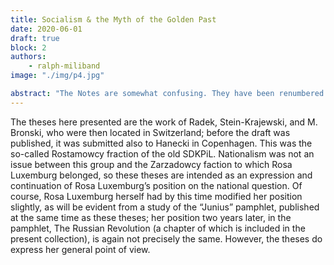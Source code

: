 ```yaml
---
title: Socialism & the Myth of the Golden Past
date: 2020-06-01
draft: true
block: 2
authors: 
    - ralph-miliband
image: "./img/p4.jpg"

abstract: "The Notes are somewhat confusing. They have been renumbered and those that were by Rosa Luxemburg or her publisher attributed while the others are by the editor Horace B. Davis in the Monthly Review edition."
---
```


The theses here presented are the work of Radek, Stein-Krajewski, and M. Bronski, who were then located in Switzerland; before the draft was published, it was submitted also to Hanecki in Copenhagen. This was the so-called Rostamowcy fraction of the old SDKPiL. Nationalism was not an issue between this group and the Zarzadowcy faction to which Rosa Luxemburg belonged, so these theses are intended as an expression and continuation of Rosa Luxemburg’s position on the national question. Of course, Rosa Luxemburg herself had by this time modified her position slightly, as will be evident from a study of the “Junius” pamphlet, published at the same time as these theses; her position two years later, in the pamphlet, The Russian Revolution (a chapter of which is included in the present collection), is again not precisely the same. However, the theses do express her general point of view.